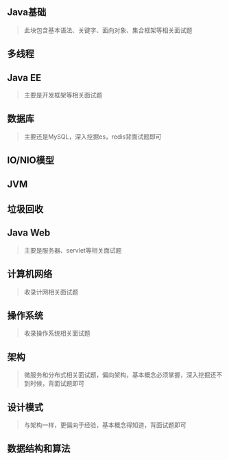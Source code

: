 ## Java基础

> 此块包含基本语法、关键字、面向对象、集合框架等相关面试题

## 多线程

## Java EE

> 主要是开发框架等相关面试题

## 数据库

> 主要还是MySQL，深入挖掘es，redis背面试题即可

## IO/NIO模型

## JVM

## 垃圾回收

## Java Web

> 主要是服务器、servlet等相关面试题

## 计算机网络

> 收录计网相关面试题

## 操作系统

> 收录操作系统相关面试题

## 架构

> 微服务和分布式相关面试题，偏向架构，基本概念必须掌握，深入挖掘还不到时候，背面试题即可

## 设计模式

> 与架构一样，更偏向于经验，基本概念得知道，背面试题即可

## 数据结构和算法

